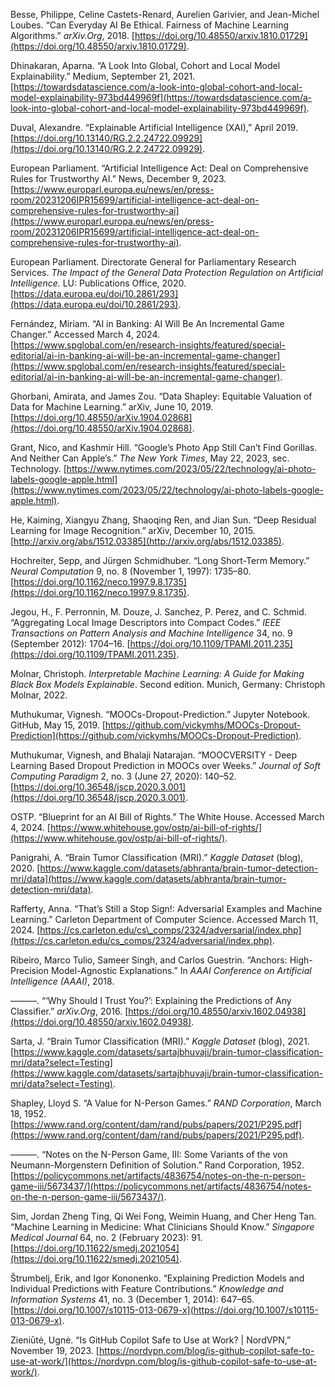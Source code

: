
Besse, Philippe, Celine Castets-Renard, Aurelien Garivier, and Jean-Michel Loubes. “Can Everyday AI Be Ethical. Fairness of Machine Learning Algorithms.” _arXiv.Org_, 2018. [https://doi.org/10.48550/arxiv.1810.01729](https://doi.org/10.48550/arxiv.1810.01729).

Dhinakaran, Aparna. “A Look Into Global, Cohort and Local Model Explainability.” Medium, September 21, 2021. [https://towardsdatascience.com/a-look-into-global-cohort-and-local-model-explainability-973bd449969f](https://towardsdatascience.com/a-look-into-global-cohort-and-local-model-explainability-973bd449969f).

Duval, Alexandre. “Explainable Artificial Intelligence (XAI),” April 2019. [https://doi.org/10.13140/RG.2.2.24722.09929](https://doi.org/10.13140/RG.2.2.24722.09929).

European Parliament. “Artificial Intelligence Act: Deal on Comprehensive Rules for Trustworthy AI.” News, December 9, 2023. [https://www.europarl.europa.eu/news/en/press-room/20231206IPR15699/artificial-intelligence-act-deal-on-comprehensive-rules-for-trustworthy-ai](https://www.europarl.europa.eu/news/en/press-room/20231206IPR15699/artificial-intelligence-act-deal-on-comprehensive-rules-for-trustworthy-ai).

European Parliament. Directorate General for Parliamentary Research Services. _The Impact of the General Data Protection Regulation on Artificial Intelligence._ LU: Publications Office, 2020. [https://data.europa.eu/doi/10.2861/293](https://data.europa.eu/doi/10.2861/293).

Fernández, Miriam. “AI in Banking: AI Will Be An Incremental Game Changer.” Accessed March 4, 2024. [https://www.spglobal.com/en/research-insights/featured/special-editorial/ai-in-banking-ai-will-be-an-incremental-game-changer](https://www.spglobal.com/en/research-insights/featured/special-editorial/ai-in-banking-ai-will-be-an-incremental-game-changer).

Ghorbani, Amirata, and James Zou. “Data Shapley: Equitable Valuation of Data for Machine Learning.” arXiv, June 10, 2019. [https://doi.org/10.48550/arXiv.1904.02868](https://doi.org/10.48550/arXiv.1904.02868).

Grant, Nico, and Kashmir Hill. “Google’s Photo App Still Can’t Find Gorillas. And Neither Can Apple’s.” _The New York Times_, May 22, 2023, sec. Technology. [https://www.nytimes.com/2023/05/22/technology/ai-photo-labels-google-apple.html](https://www.nytimes.com/2023/05/22/technology/ai-photo-labels-google-apple.html).

He, Kaiming, Xiangyu Zhang, Shaoqing Ren, and Jian Sun. “Deep Residual Learning for Image Recognition.” arXiv, December 10, 2015. [http://arxiv.org/abs/1512.03385](http://arxiv.org/abs/1512.03385).

Hochreiter, Sepp, and Jürgen Schmidhuber. “Long Short-Term Memory.” _Neural Computation_ 9, no. 8 (November 1, 1997): 1735–80. [https://doi.org/10.1162/neco.1997.9.8.1735](https://doi.org/10.1162/neco.1997.9.8.1735).

Jegou, H., F. Perronnin, M. Douze, J. Sanchez, P. Perez, and C. Schmid. “Aggregating Local Image Descriptors into Compact Codes.” _IEEE Transactions on Pattern Analysis and Machine Intelligence_ 34, no. 9 (September 2012): 1704–16. [https://doi.org/10.1109/TPAMI.2011.235](https://doi.org/10.1109/TPAMI.2011.235).

Molnar, Christoph. _Interpretable Machine Learning: A Guide for Making Black Box Models Explainable_. Second edition. Munich, Germany: Christoph Molnar, 2022.

Muthukumar, Vignesh. “MOOCs-Dropout-Prediction.” Jupyter Notebook. GitHub, May 15, 2019. [https://github.com/vickymhs/MOOCs-Dropout-Prediction](https://github.com/vickymhs/MOOCs-Dropout-Prediction).

Muthukumar, Vignesh, and Bhalaji Natarajan. “MOOCVERSITY - Deep Learning Based Dropout Prediction in MOOCs over Weeks.” _Journal of Soft Computing Paradigm_ 2, no. 3 (June 27, 2020): 140–52. [https://doi.org/10.36548/jscp.2020.3.001](https://doi.org/10.36548/jscp.2020.3.001).

OSTP. “Blueprint for an AI Bill of Rights.” The White House. Accessed March 4, 2024. [https://www.whitehouse.gov/ostp/ai-bill-of-rights/](https://www.whitehouse.gov/ostp/ai-bill-of-rights/).

Panigrahi, A. “Brain Tumor Classification (MRI).” _Kaggle Dataset_ (blog), 2020. [https://www.kaggle.com/datasets/abhranta/brain-tumor-detection-mri/data](https://www.kaggle.com/datasets/abhranta/brain-tumor-detection-mri/data).

Rafferty, Anna. “That’s Still a Stop Sign!: Adversarial Examples and Machine Learning.” Carleton Department of Computer Science. Accessed March 11, 2024. [https://cs.carleton.edu/cs\_comps/2324/adversarial/index.php](https://cs.carleton.edu/cs_comps/2324/adversarial/index.php).

Ribeiro, Marco Tulio, Sameer Singh, and Carlos Guestrin. “Anchors: High-Precision Model-Agnostic Explanations.” In _AAAI Conference on Artificial Intelligence (AAAI)_, 2018.

———. “‘Why Should I Trust You?’: Explaining the Predictions of Any Classifier.” _arXiv.Org_, 2016. [https://doi.org/10.48550/arxiv.1602.04938](https://doi.org/10.48550/arxiv.1602.04938).

Sarta, J. “Brain Tumor Classification (MRI).” _Kaggle Dataset_ (blog), 2021. [https://www.kaggle.com/datasets/sartajbhuvaji/brain-tumor-classification-mri/data?select=Testing](https://www.kaggle.com/datasets/sartajbhuvaji/brain-tumor-classification-mri/data?select=Testing).

Shapley, Lloyd S. “A Value for N-Person Games.” _RAND Corporation_, March 18, 1952. [https://www.rand.org/content/dam/rand/pubs/papers/2021/P295.pdf](https://www.rand.org/content/dam/rand/pubs/papers/2021/P295.pdf).

———. “Notes on the N-Person Game, III: Some Variants of the von Neumann-Morgenstern Definition of Solution.” Rand Corporation, 1952. [https://policycommons.net/artifacts/4836754/notes-on-the-n-person-game-iii/5673437/](https://policycommons.net/artifacts/4836754/notes-on-the-n-person-game-iii/5673437/).

Sim, Jordan Zheng Ting, Qi Wei Fong, Weimin Huang, and Cher Heng Tan. “Machine Learning in Medicine: What Clinicians Should Know.” _Singapore Medical Journal_ 64, no. 2 (February 2023): 91. [https://doi.org/10.11622/smedj.2021054](https://doi.org/10.11622/smedj.2021054).

Štrumbelj, Erik, and Igor Kononenko. “Explaining Prediction Models and Individual Predictions with Feature Contributions.” _Knowledge and Information Systems_ 41, no. 3 (December 1, 2014): 647–65. [https://doi.org/10.1007/s10115-013-0679-x](https://doi.org/10.1007/s10115-013-0679-x).

Zieniūtė, Ugnė. “Is GitHub Copilot Safe to Use at Work? | NordVPN,” November 19, 2023. [https://nordvpn.com/blog/is-github-copilot-safe-to-use-at-work/](https://nordvpn.com/blog/is-github-copilot-safe-to-use-at-work/).
